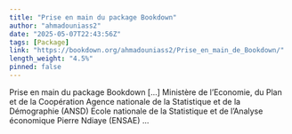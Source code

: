 ```yaml
---
title: "Prise en main du package Bookdown"
author: "ahmadouniass2"
date: "2025-05-07T22:43:56Z"
tags: [Package]
link: "https://bookdown.org/ahmadouniass2/Prise_en_main_de_Bookdown/"
length_weight: "4.5%"
pinned: false
---
```


Prise en main du package Bookdown [...] Ministère de l’Economie, du Plan et de la Coopération Agence nationale de la Statistique et de la Démographie (ANSD) Ecole nationale de la Statistique et de l’Analyse économique Pierre Ndiaye (ENSAE)  ...
